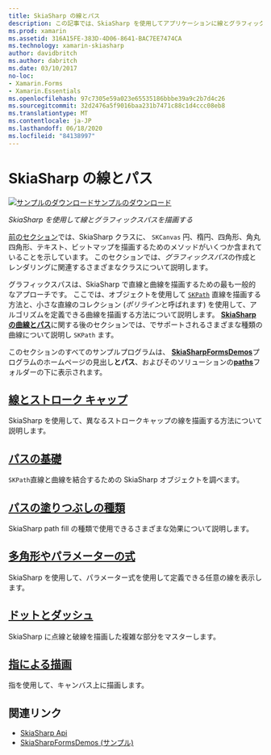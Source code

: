 ```yaml
---
title: SkiaSharp の線とパス
description: この記事では、SkiaSharp を使用してアプリケーションに線とグラフィックスパスを描画する方法について説明し、サンプルコードを使用してその方法を Xamarin.Forms 示します。
ms.prod: xamarin
ms.assetid: 316A15FE-383D-4D06-8641-BAC7EE7474CA
ms.technology: xamarin-skiasharp
author: davidbritch
ms.author: dabritch
ms.date: 03/10/2017
no-loc:
- Xamarin.Forms
- Xamarin.Essentials
ms.openlocfilehash: 97c7305e59a023e65535186bbbe39a9c2b7d4c26
ms.sourcegitcommit: 32d2476a5f9016baa231b7471c88c1d4ccc08eb8
ms.translationtype: MT
ms.contentlocale: ja-JP
ms.lasthandoff: 06/18/2020
ms.locfileid: "84138997"
---
```

# <a name="skiasharp-lines-and-paths"></a>SkiaSharp の線とパス

[![サンプルのダウンロード](~/media/shared/download.png)サンプルのダウンロード](https://docs.microsoft.com/samples/xamarin/xamarin-forms-samples/skiasharpforms-demos)

_SkiaSharp を使用して線とグラフィックスパスを描画する_

[前のセクション](~/xamarin-forms/user-interface/graphics/skiasharp/basics/index.md)では、SkiaSharp クラスに、 `SKCanvas` 円、楕円、四角形、角丸四角形、テキスト、ビットマップを描画するためのメソッドがいくつか含まれていることを示しています。 このセクションでは、*グラフィックスパス*の作成とレンダリングに関連するさまざまなクラスについて説明します。

グラフィックスパスは、SkiaSharp で直線と曲線を描画するための最も一般的なアプローチです。 ここでは、オブジェクトを使用して [`SKPath`](xref:SkiaSharp.SKPath) 直線を描画する方法と、小さな直線のコレクション (*ポリライン*と呼ばれます) を使用して、アルゴリズムを定義できる曲線を描画する方法について説明します。 [**SkiaSharp の曲線とパス**](../curves/index.md)に関する後のセクションでは、でサポートされるさまざまな種類の曲線について説明し `SKPath` ます。

このセクションのすべてのサンプルプログラムは、 [**SkiaSharpFormsDemos**](https://docs.microsoft.com/samples/xamarin/xamarin-forms-samples/skiasharpforms-demos)プログラムのホームページの見出し**とパス**、およびそのソリューションの[**paths**](https://github.com/xamarin/xamarin-forms-samples/tree/master/SkiaSharpForms/Demos/Demos/SkiaSharpFormsDemos/Paths)フォルダーの下に表示されます。

## <a name="lines-and-stroke-caps"></a>[線とストローク キャップ](lines.md)

SkiaSharp を使用して、異なるストロークキャップの線を描画する方法について説明します。

## <a name="path-basics"></a>[パスの基礎](paths.md)

`SKPath`直線と曲線を結合するための SkiaSharp オブジェクトを調べます。

## <a name="the-path-fill-types"></a>[パスの塗りつぶしの種類](fill-types.md)

SkiaSharp path fill の種類で使用できるさまざまな効果について説明します。

## <a name="polylines-and-parametric-equations"></a>[多角形やパラメーターの式](polylines.md)

SkiaSharp を使用して、パラメーター式を使用して定義できる任意の線を表示します。

## <a name="dots-and-dashes"></a>[ドットとダッシュ](dots.md)

SkiaSharp に点線と破線を描画した複雑な部分をマスターします。

## <a name="finger-painting"></a>[指による描画](finger-paint.md)

指を使用して、キャンバス上に描画します。

## <a name="related-links"></a>関連リンク

- [SkiaSharp Api](https://docs.microsoft.com/dotnet/api/skiasharp)
- [SkiaSharpFormsDemos (サンプル)](https://docs.microsoft.com/samples/xamarin/xamarin-forms-samples/skiasharpforms-demos)

